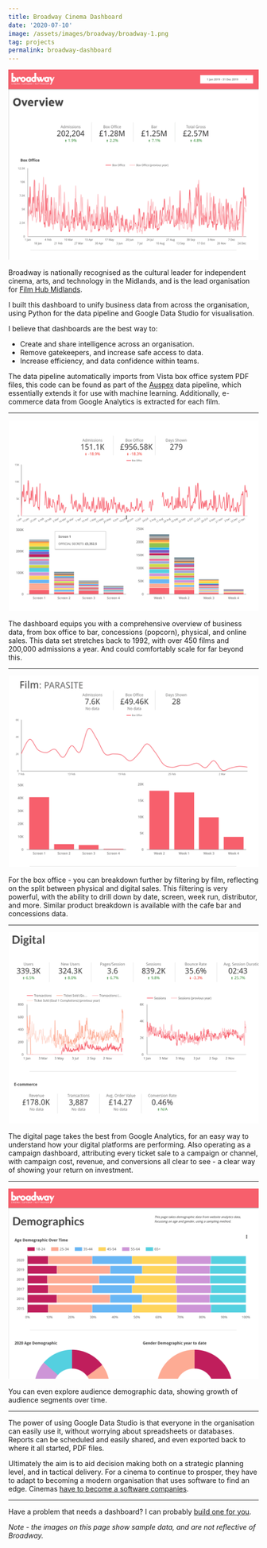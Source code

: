 ```yaml
---
title: Broadway Cinema Dashboard
date: '2020-07-10'
image: /assets/images/broadway/broadway-1.png
tag: projects
permalink: broadway-dashboard
---
```


![image](/assets/images/broadway/broadway-1.png)

Broadway is nationally recognised as the cultural leader for independent cinema, arts, and technology in the Midlands, and is the lead organisation for [Film Hub Midlands](/film-hub-midlands-dashboard).

I built this dashboard to unify business data from across the organisation, using Python for the data pipeline and Google Data Studio for visualisation.

I believe that dashboards are the best way to:

- Create and share intelligence across an organisation.
- Remove gatekeepers, and increase safe access to data.
- Increase efficiency, and data confidence within teams.

The data pipeline automatically imports from Vista box office system PDF files, this code can be found as part of the [Auspex](/auspex-box-office-pipeline) data pipeline, which essentially extends it for use with machine learning. Additionally, e-commerce data from Google Analytics is extracted for each film.

---

![image](/assets/images/broadway/broadway-2.png)

The dashboard equips you with a comprehensive overview of business data, from box office to bar, concessions (popcorn), physical, and online sales.
This data set stretches back to 1992, with over 450 films and 200,000 admissions a year. And could comfortably scale for far beyond this.

---

![image](/assets/images/broadway/broadway-3.png)

For the box office - you can breakdown further by filtering by film, reflecting on the split between physical and digital sales. This filtering is very powerful, with the ability to drill down by date, screen, week run, distributor, and more.
Similar product breakdown is available with the cafe bar and concessions data.

---

![image](/assets/images/broadway/broadway-4.png)

The digital page takes the best from Google Analytics, for an easy way to understand how your digital platforms are performing. Also operating as a campaign dashboard, attributing every ticket sale to a campaign or channel, with campaign cost, revenue, and conversions all clear to see - a clear way of showing your return on investment.

---

![image](/assets/images/broadway/broadway-5.png)

You can even explore audience demographic data, showing growth of audience segments over time.

---

The power of using Google Data Studio is that everyone in the organisation can easily use it, without worrying about spreadsheets or databases. Reports can be scheduled and easily shared, and even exported back to where it all started, PDF files.

Ultimately the aim is to aid decision making both on a strategic planning level, and in tactical delivery. For a cinema to continue to prosper, they have to adapt to becoming a modern organisation that uses software to find an edge. Cinemas [have to become a software companies](https://www.satellitetoday.com/innovation/2019/02/26/microsoft-ceo-every-company-is-now-a-software-company/).

---

Have a problem that needs a dashboard? I can probably [build one for you](/hire).

_Note - the images on this page show sample data, and are not reflective of Broadway._
